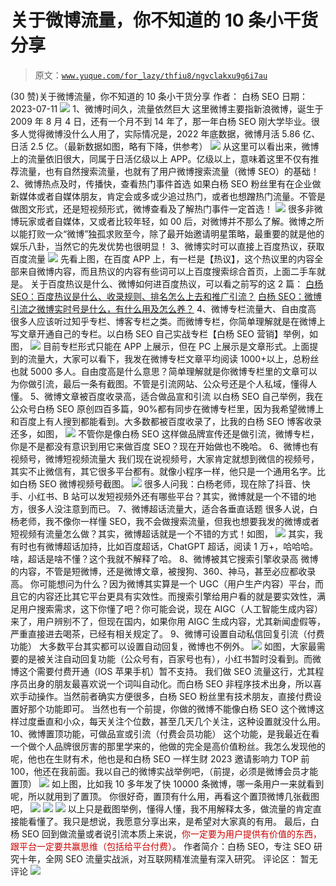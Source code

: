 # 关于微博流量，你不知道的 10 条小干货分享

> 原文：[`www.yuque.com/for_lazy/thfiu8/ngvclakxu9g6i7au`](https://www.yuque.com/for_lazy/thfiu8/ngvclakxu9g6i7au)

<ne-h2 id="f55fd055" data-lake-id="f55fd055"><ne-heading-ext><ne-heading-anchor></ne-heading-anchor><ne-heading-fold></ne-heading-fold></ne-heading-ext><ne-heading-content><ne-text id="u81072adf">(30 赞)关于微博流量，你不知道的 10 条小干货分享</ne-text></ne-heading-content></ne-h2> <ne-p id="u720f36f9" data-lake-id="u720f36f9"><ne-text id="uc53b9b20">作者： 白杨 SEO</ne-text></ne-p> <ne-p id="uce755139" data-lake-id="uce755139"><ne-text id="u016645d4">日期：2023-07-11</ne-text></ne-p> <ne-p id="u2eaecf69" data-lake-id="u2eaecf69"><ne-card data-card-name="image" data-card-type="inline" id="y0k9I" data-event-boundary="card">![](img/b46ab0e6d5c0171b4f4159786d49043b.png)  <ne-p id="uc39cc208" data-lake-id="uc39cc208"><ne-text id="uab9e6e6a" ne-bold="true">1、微博时间久，流量依然巨大</ne-text></ne-p> <ne-p id="u930f3cb7" data-lake-id="u930f3cb7"><ne-text id="u547a0b3f">这里微博主要指新浪微博，诞生于 2009 年 8 月 4 日，还有一个月不到 14 年了，那一年白杨 SEO 刚大学毕业。很多人觉得微博没什么人用了，实际情况是，2022 年底数据，微博月活 5.86 亿、日活 2.5 亿。（最新数据如图，略有下降，供参考）</ne-text></ne-p> <ne-p id="u1ea8e9b2" data-lake-id="u1ea8e9b2"><ne-card data-card-name="image" data-card-type="inline" id="Fpzds" data-event-boundary="card">![](img/62745c309ce451df1f15ad2670cab6fe.png)  <ne-p id="u214c9dcb" data-lake-id="u214c9dcb"><ne-text id="u06e835fb">从这里可以看出来，微博上的流量依旧很大，同属于日活亿级以上 APP。亿级以上，意味着这里不仅有推荐流量，也有自然搜索流量，也就有了用户微博搜索流量（微博 SEO）的基础！</ne-text></ne-p> <ne-p id="u84854bdc" data-lake-id="u84854bdc"><ne-text id="u8b827bfa" ne-bold="true">2、微博热点及时，传播快，查看热门事件首选</ne-text></ne-p> <ne-p id="ube557f49" data-lake-id="ube557f49"><ne-text id="ue2f58073">如果白杨 SEO 粉丝里有在企业做新媒体或者自媒体朋友，肯定会或多或少追过热门，或者也想蹭热门流量。不管是做图文形式，还是短视频形式，微博查看及了解热门事件一定首选！</ne-text></ne-p> <ne-p id="ude61b5ec" data-lake-id="ude61b5ec"><ne-card data-card-name="image" data-card-type="inline" id="jh7TP" data-event-boundary="card">![](img/7084813d61f13cf66ba5aa5fcb0c7544.png)</ne-card></ne-p> <ne-p id="u1535afae" data-lake-id="u1535afae"><ne-text id="u1d0ea73a">很多非微博玩家或者自媒体，又或者比较年轻，如 00 后，对微博并不那么了解。微博之所以能打败一众“微博”独孤求败至今，除了最开始邀请明星策略，最重要的就是他的娱乐八卦，当然它的先发优势也很明显！</ne-text></ne-p> <ne-p id="ub5b27049" data-lake-id="ub5b27049"><ne-text id="u41b2724d" ne-bold="true">3、微博实时可以直接上百度热议，获取百度流量</ne-text></ne-p> <ne-p id="u1bfa7843" data-lake-id="u1bfa7843"><ne-card data-card-name="image" data-card-type="inline" id="T7iDk" data-event-boundary="card">![](img/c835e6b8524f435eec4bbf20ee072e51.png)</ne-card></ne-p> <ne-p id="u42c0e04a" data-lake-id="u42c0e04a"><ne-text id="ude0f9fec">先看上图，在百度 APP 上，有一栏是【热议】，这个热议里的内容全部来自微博内容，而且热议的内容有些词可以上百度搜索综合首页，上面二手车就是。</ne-text></ne-p> <ne-p id="u87c35e96" data-lake-id="u87c35e96"><ne-text id="u0e91f319">关于百度热议是什么、微博如何进百度热议，可以看之前写的这 2 篇：</ne-text></ne-p> <ne-p id="uc7bafbd0" data-lake-id="uc7bafbd0">[<ne-text id="ud034a9e3">白杨 SEO：百度热议是什么、收录规则、排名怎么上去和推广引流？</ne-text>](http://mp.weixin.qq.com/s?__biz=MzU2NTQzMzA4Nw==&mid=2247485874&idx=1&sn=a2a396b69be749fc61dec9f89e53e102&chksm=fcba8e22cbcd07348f48adada3e5359c5db3aeab98bc11747f30c56afe98a15ec91b1b925d9e&scene=21#wechat_redirect)</ne-p> <ne-p id="u8203276e" data-lake-id="u8203276e">[<ne-text id="u48f5352b">白杨 SEO：微博引流之微博实时号是什么，有什么用及怎么养？</ne-text>](http://mp.weixin.qq.com/s?__biz=MzU2NTQzMzA4Nw==&mid=2247486016&idx=1&sn=c1b42fed1ffffef60018899447f85ed9&chksm=fcba8dd0cbcd04c6979df74f1c95b84a0e793e92814e85313eca657746031d04da9284b8716b&scene=21#wechat_redirect)</ne-p> <ne-p id="ubb0a34a9" data-lake-id="ubb0a34a9"><ne-text id="u2eddbc10" ne-bold="true">4、微博专栏流量大、自由度高</ne-text></ne-p> <ne-p id="ufc9727cc" data-lake-id="ufc9727cc"><ne-text id="u1d863494">很多人应该听过知乎专栏、博客专栏之类。而微博专栏，你简单理解就是在微博上写文章开通自己的专栏。以白杨 SEO 自己实战专栏【白杨 SEO 营销】举例，如图，</ne-text></ne-p> <ne-p id="uaf105fc4" data-lake-id="uaf105fc4"><ne-card data-card-name="image" data-card-type="inline" id="xPO2Z" data-event-boundary="card">![](img/4e686785ccc3336eb516efc7eda7dc9f.png)</ne-card></ne-p> <ne-p id="u937e61f6" data-lake-id="u937e61f6"><ne-text id="ufa1ebf14">目前专栏形式只能在 APP 上展示，但在 PC 上展示是文章形式。上面提到的流量大，大家可以看下，我发在微博专栏文章平均阅读 1000+以上，总粉丝也就 5000 多人。自由度高是什么意思？简单理解就是你微博专栏里的文章可以为你做引流，最后一条有截图。不管是引流网站、公众号还是个人私域，懂得人懂。</ne-text></ne-p> <ne-p id="u165c3d7f" data-lake-id="u165c3d7f"><ne-text id="ue25f8f40" ne-bold="true">5、微博文章被百度收录高，适合做品宣和引流</ne-text></ne-p> <ne-p id="ud70baeb7" data-lake-id="ud70baeb7"><ne-text id="u488acd18">以白杨 SEO 自己举例，我在公众号白杨 SEO 原创四百多篇，90%都有同步在微博专栏里，因为我希望微博上和百度上有人搜到都能看到。大多数都被百度收录了，比我的白杨 SEO 博客收录还多，如图，</ne-text></ne-p> <ne-p id="u8ecfa655" data-lake-id="u8ecfa655"><ne-card data-card-name="image" data-card-type="inline" id="VZC5M" data-event-boundary="card">![](img/e68d9911fdc3aaf748939d5239ad32aa.png)</ne-card></ne-p> <ne-p id="udcd4da2e" data-lake-id="udcd4da2e"><ne-text id="u4e6e34f3">不管你是像白杨 SEO 这样做品牌宣传还是做引流，微博专栏，你是不是都没有意识到用它来做百度 SEO？现在开始做也不晚哈。</ne-text></ne-p> <ne-p id="u44bd0a0a" data-lake-id="u44bd0a0a"><ne-text id="uf5fe2ed1" ne-bold="true">6、微博也有视频号，微博短视频流量大</ne-text></ne-p> <ne-p id="uf9474eff" data-lake-id="uf9474eff"><ne-text id="uec47817d">我们现在说视频号，大家肯定就想到微信的视频号，其实不止微信有，其它很多平台都有。就像小程序一样，他只是一个通用名字。比如白杨 SEO 微博视频号截图。</ne-text></ne-p> <ne-p id="u90cf64e1" data-lake-id="u90cf64e1"><ne-card data-card-name="image" data-card-type="inline" id="DwRjj" data-event-boundary="card">![](img/31e21c9a240a64dca56ff64283fae3ae.png)</ne-card></ne-p> <ne-p id="ubfe16ca4" data-lake-id="ubfe16ca4"><ne-text id="u90283b7e">很多人问我：白杨老师，现在除了抖音、快手、小红书、B 站可以发短视频外还有哪些平台？其实，微博就是一个不错的地方，很多人没注意到而已。</ne-text></ne-p> <ne-p id="u81ce6722" data-lake-id="u81ce6722"><ne-text id="ua8c362d4" ne-bold="true">7、微博超话流量大，适合各垂直话题</ne-text></ne-p> <ne-p id="u79ba156c" data-lake-id="u79ba156c"><ne-text id="u707b42fb">很多人说，白杨老师，我不像你一样懂 SEO，我不会做搜索流量，但我也想要我发的微博或者短视频有流量怎么做？其实，微博超话就是一个不错的方式！如图，</ne-text></ne-p> <ne-p id="u6e441411" data-lake-id="u6e441411"><ne-card data-card-name="image" data-card-type="inline" id="kNfNF" data-event-boundary="card">![](img/e184af52d60b7741dd12e452457b8c14.png)</ne-card></ne-p> <ne-p id="u6ea35737" data-lake-id="u6ea35737"><ne-text id="uac446c15">其实，我有时也有微博超话加持，比如百度超话，ChatGPT 超话，阅读 1 万+，哈哈哈。啥，超话是啥不懂？这个我就不解释了哈。</ne-text></ne-p> <ne-p id="u17a4a7b4" data-lake-id="u17a4a7b4"><ne-text id="u5165919a" ne-bold="true">8、微博被其它搜索引擎收录高</ne-text></ne-p> <ne-p id="u505af086" data-lake-id="u505af086"><ne-text id="udbeb662d">微博的内容，不管是短微博，还是微博文章，被搜狗、360、神马，甚至必应都收录高。</ne-text></ne-p> <ne-p id="u98279b4d" data-lake-id="u98279b4d"><ne-text id="uf7ff0b3e">你可能想问为什么？因为微博其实算是一个 UGC（用户生产内容）平台，而且它的内容还比其它平台更具有实效性。而搜索引擎给用户看的就是要实效性，满足用户搜索需求，这下你懂了吧？你可能会说，现在 AIGC（人工智能生成内容）来了，用户辨别不了，但现在国内，如果你用 AIGC 生成内容，尤其新闻虚假等，严重直接进去喝茶，已经有相关规定了。</ne-text></ne-p> <ne-p id="u4800a7af" data-lake-id="u4800a7af"><ne-text id="u06865788" ne-bold="true">9、微博可设置自动私信回复引流（付费功能）</ne-text></ne-p> <ne-p id="u6f1d012b" data-lake-id="u6f1d012b"><ne-text id="u69c7d0b3">大多数平台其实都可以设置自动回复，微博也不例外。</ne-text></ne-p> <ne-p id="u7d135932" data-lake-id="u7d135932"><ne-card data-card-name="image" data-card-type="inline" id="Ig6Bm" data-event-boundary="card">![](img/7038afaf4b945930cd6338eaf1327d39.png)</ne-card></ne-p> <ne-p id="u282220cb" data-lake-id="u282220cb"><ne-text id="u85fc879e">如图，大家最需要的是被关注自动回复功能（公众号有，百家号也有），小红书暂时没看到。而微博这个需要付费开通（IOS 苹果手机）暂不支持。</ne-text></ne-p> <ne-p id="u55ed17d1" data-lake-id="u55ed17d1"><ne-text id="u05e86d90">我们做 SEO 流量这行，尤其程序员出身的朋友最喜欢说一个词叫自动化。而白杨 SEO 非程序技术出身，所以喜欢手动操作。当然前者确实方便很多，白杨 SEO 粉丝里有技术朋友，直接付费设置好那个功能即可。</ne-text></ne-p> <ne-p id="ub84d7f39" data-lake-id="ub84d7f39"><ne-text id="ua0055388">当然也有一个前提，你做的微博不能像白杨 SEO 这个微博这样过度垂直和小众，每天关注个位数，甚至几天几个关注，这种设置就没什么用。</ne-text></ne-p> <ne-p id="u25c8d489" data-lake-id="u25c8d489"><ne-text id="u92c69b48" ne-bold="true">10、微博置顶功能，可做品宣或引流（付费会员功能）</ne-text></ne-p> <ne-p id="u8b9a4430" data-lake-id="u8b9a4430"><ne-text id="u3d23ea6c">这个功能，是我最近在看一个做个人品牌很厉害的那里学来的，他做的完全是高价值粉丝。我怎么发现他的呢，他也在生财有术，他也是和白杨 SEO 一样生财 2023 邀请影响力 TOP 前 100，他还在我前面。我以自己的微博实战举例吧，（前提，必须是微博会员才能置顶）</ne-text></ne-p> <ne-p id="u98c2dff7" data-lake-id="u98c2dff7"><ne-card data-card-name="image" data-card-type="inline" id="Rx8Xj" data-event-boundary="card">![](img/1eb66fdedb2d45ca780fa1f48534f852.png)</ne-card></ne-p> <ne-p id="u9279fc90" data-lake-id="u9279fc90"><ne-text id="uc9111833">如上图，比如我 10 多年发了快 10000 条微博，哪一条用户一来就看到呢，所以就用到了置顶。</ne-text></ne-p> <ne-p id="u63163140" data-lake-id="u63163140"><ne-text id="u58154e1a">你很好奇，置顶有什么用，再看这个置顶微博几张截图吧，</ne-text></ne-p> <ne-p id="uc551c7b1" data-lake-id="uc551c7b1"><ne-card data-card-name="image" data-card-type="inline" id="Rz6s4" data-event-boundary="card">![](img/3d4f93152b2553ecbe26b50e3069c0af.png)</ne-card></ne-p> <ne-p id="u746d1c9e" data-lake-id="u746d1c9e"><ne-card data-card-name="image" data-card-type="inline" id="VOpXs" data-event-boundary="card">![](img/4d3485c10d13776a75ae73be532cd43a.png)</ne-card></ne-p> <ne-p id="u7426a9d3" data-lake-id="u7426a9d3"><ne-card data-card-name="image" data-card-type="inline" id="iN1Fu" data-event-boundary="card">![](img/b9f181245a212e4a8e11a5280981e192.png)</ne-card></ne-p> <ne-p id="u180df3a8" data-lake-id="u180df3a8"><ne-text id="u05349070">以上只是截图举例，懂得人懂，我不用解释太多，做流量的肯定直接能看懂了。我只是想说，我愿意分享出来，是希望对大家真的有用。</ne-text></ne-p> <ne-p id="u8e374044" data-lake-id="u8e374044"><ne-text id="u4b4789c2">最后，白杨 SEO 回到做流量或者说引流本质上来说，</ne-text><ne-text id="uc736e560" style="color: rgb(204, 0, 0);">你一定要为用户提供有价值的东西，跟平台一定要共赢思维（包括给平台付费）</ne-text><ne-text id="u8de5695d">。</ne-text></ne-p> <ne-p id="u87dbe81b" data-lake-id="u87dbe81b"><ne-text id="u3fda4798">作者简介：白杨 SEO，专注 SEO 研究十年，全网 SEO 流量实战派，对互联网精准流量有深入研究。</ne-text></ne-p> <ne-hole id="u4608fe76" data-lake-id="u4608fe76"><ne-card data-card-name="hr" data-card-type="block" id="EqSzu" data-event-boundary="card"><ne-p id="ud65bc9ae" data-lake-id="ud65bc9ae"><ne-text id="uc03dafdf">评论区：</ne-text></ne-p> <ne-p id="u1b308e8f" data-lake-id="u1b308e8f"><ne-text id="uf69c623e">暂无评论</ne-text></ne-p> <ne-p id="ucf60ecb5" data-lake-id="ucf60ecb5"><ne-card data-card-name="image" data-card-type="inline" id="NSS3y" data-event-boundary="card">![](img/894d30a529e7c37bcd3392323c99941c.png)</ne-card></ne-p> <ne-hole id="uc6a96bd5" data-lake-id="uc6a96bd5"><ne-card data-card-name="hr" data-card-type="block" id="wAT6B" data-event-boundary="card"></ne-card></ne-hole></ne-card></ne-hole></ne-card></ne-p></ne-card></ne-p>